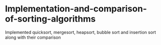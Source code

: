 # Implementation-and-comparison-of-sorting-algorithms
Implemented quicksort, mergesort, heapsort, bubble sort and insertion sort along with their comparison
